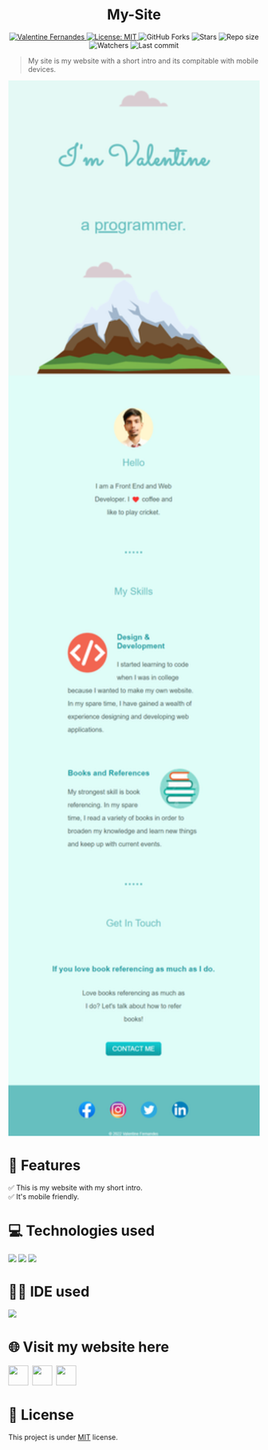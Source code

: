 <h1 align="center">My-Site</h1>

<p align="center">	
   <a href="http://www.linkedin.com/in/valentine-fernandes-75701622b">
      <img alt="Valentine Fernandes" src="https://img.shields.io/badge/-ValentineFernandes-82CAFF?style=flat&logo=Linkedin&logoColor=white" />
   </a> 
  <a href="https://github.com/ValentineFernandes/My-Site/blob/main/LICENSE">
    <img alt="License: MIT" src="https://img.shields.io/github/license/ValentineFernandes/My-Site?color=9cf" />
  </a>
  <img alt="GitHub Forks" src="https://img.shields.io/github/forks/ValentineFernandes/My-Site?color=9cf" />
  <img alt="Stars" src= "https://img.shields.io/github/stars/ValentineFernandes/My-Site?color=9cf" />
  <img alt="Repo size" src="https://img.shields.io/github/repo-size/ValentineFernandes/My-Site?color=9cf" />
<img alt= "Watchers" src="https://img.shields.io/github/watchers/ValentineFernandes/My-Site?color=9cf" />
<img alt= "Last commit" src="https://img.shields.io/github/last-commit/ValentineFernandes/My-Site?color=9cf" />
</p>

> My site is my website with a short intro and its compitable with mobile devices.

<div align="center">
<img width="600" src="https://github.com/ValentineFernandes/ValentineFernandes/blob/main/Portfolio/mysite.png" /> 
</div>

# 📝 Features
✅ This is my website with my short intro.<br/>
✅ It's mobile friendly. 
 
# 💻 Technologies used
<img src="https://img.shields.io/badge/HTML5-FF3300?style=for-the-badge&logo=html5&logoColor=white">
<img src="https://img.shields.io/badge/CSS3-0066FF?style=for-the-badge&logo=css3&logoColor=white">
<img src="https://img.shields.io/badge/Bootstrap-993399?style=for-the-badge&logo=bootstrap&logoColor=white">

# 👩‍💻 IDE used
<img src="https://img.shields.io/badge/Notepad++-90E59A.svg?style=for-the-badge&logo=notepad%2B%2B&logoColor=black">

# 🌐 Visit my website here
<a href="https://valentinefernandes.github.io/My-Site/">
<img width="40" height="40" src="https://github.com/ValentineFernandes/ValentineFernandes/blob/main/Portfolio/github.png"></a>
&nbsp;<a href="https://mysiteappl.netlify.app/"><img width="40" height="40" src="https://github.com/ValentineFernandes/ValentineFernandes/blob/main/Portfolio/netlify.jpg"></a> 
&nbsp;<a href="https://my-site-omega-swart.vercel.app/"><img width="40" height="40" src="https://github.com/ValentineFernandes/ValentineFernandes/blob/main/Portfolio/vercel.png"></a> 

# 📕 License
This project is under <a href="https://github.com/ValentineFernandes/My-Site/blob/main/LICENSE">MIT</a> license.
 
